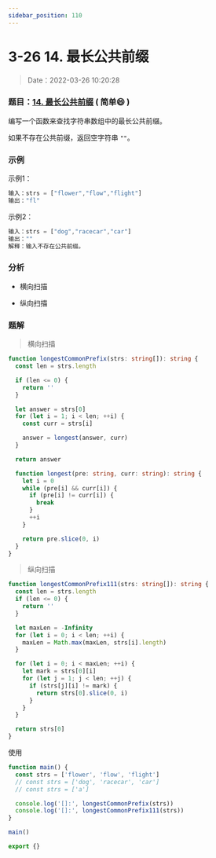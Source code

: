 ```yaml
---
sidebar_position: 110
---
```


# 3-26 14. 最长公共前缀

> Date：2022-03-26 10:20:28

### 题目：[14. 最长公共前缀](https://leetcode-cn.com/problems/longest-common-prefix/) ( 简单:smile: ) 

编写一个函数来查找字符串数组中的最长公共前缀。

如果不存在公共前缀，返回空字符串 `""`。

### 示例

示例1：

```ts
输入：strs = ["flower","flow","flight"]
输出："fl"
```

示例2：

```ts
输入：strs = ["dog","racecar","car"]
输出：""
解释：输入不存在公共前缀。
```

### 分析

- 横向扫描

  

- 纵向扫描

  

### 题解

> 横向扫描

```ts
function longestCommonPrefix(strs: string[]): string {
  const len = strs.length

  if (len <= 0) {
    return ''
  }

  let answer = strs[0]
  for (let i = 1; i < len; ++i) {
    const curr = strs[i]

    answer = longest(answer, curr)
  }

  return answer

  function longest(pre: string, curr: string): string {
    let i = 0
    while (pre[i] && curr[i]) {
      if (pre[i] != curr[i]) {
        break
      }
      ++i
    }

    return pre.slice(0, i)
  }
}
```

> 纵向扫描

```ts
function longestCommonPrefix111(strs: string[]): string {
  const len = strs.length
  if (len <= 0) {
    return ''
  }

  let maxLen = -Infinity
  for (let i = 0; i < len; ++i) {
    maxLen = Math.max(maxLen, strs[i].length)
  }

  for (let i = 0; i < maxLen; ++i) {
    let mark = strs[0][i]
    for (let j = 1; j < len; ++j) {
      if (strs[j][i] != mark) {
        return strs[0].slice(0, i)
      }
    }
  }

  return strs[0]
}
```

使用

```ts
function main() {
  const strs = ['flower', 'flow', 'flight']
  // const strs = ['dog', 'racecar', 'car']
  // const strs = ['a']

  console.log('[]:', longestCommonPrefix(strs))
  console.log('[]:', longestCommonPrefix111(strs))
}

main()

export {}
```

